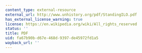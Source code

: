 ```yaml
---
content_type: external-resource
external_url: http://www.unhistory.org/pdf/StandingILO.pdf
has_external_license_warning: true
license: https://en.wikipedia.org/wiki/All_rights_reserved
status: ''
title: PDF
uid: fa67b90b-d67e-468d-9397-de45972fd1a5
wayback_url: ''
---
```

